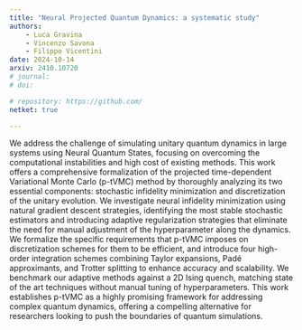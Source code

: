 ```yaml
---
title: "Neural Projected Quantum Dynamics: a systematic study"
authors:
    - Luca Gravina
    - Vincenzo Savona
    - Filippo Vicentini
date: 2024-10-14
arxiv: 2410.10720
# journal: 
# doi: 

# repository: https://github.com/
netket: true

---
```

We address the challenge of simulating unitary quantum dynamics in large systems using Neural Quantum States, focusing on overcoming the computational instabilities and high cost of existing methods.
This work offers a comprehensive formalization of the projected time-dependent Variational Monte Carlo (p-tVMC) method by thoroughly analyzing its two essential components: stochastic infidelity minimization and discretization of the unitary evolution.
We investigate neural infidelity minimization using natural gradient descent strategies, identifying the most stable stochastic estimators and introducing adaptive regularization strategies that eliminate the need for manual adjustment of the hyperparameter along the dynamics.
We formalize the specific requirements that p-tVMC imposes on discretization schemes for them to be efficient, and introduce four high-order integration schemes combining Taylor expansions, Padé approximants, and Trotter splitting to enhance accuracy and scalability.
We benchmark our adaptive methods against a 2D Ising quench, matching state of the art techniques without manual tuning of hyperparameters.
This work establishes p-tVMC as a highly promising framework for addressing complex quantum dynamics, offering a compelling alternative for researchers looking to push the boundaries of quantum simulations.
